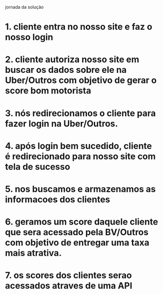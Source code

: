 jornada da solução

# 1. cliente entra no nosso site e faz o nosso login

# 2. cliente autoriza nosso site em buscar os dados sobre ele na Uber/Outros com objetivo de gerar o score bom motorista

# 3. nós redirecionamos o cliente para fazer login na Uber/Outros.

# 4. após login bem sucedido, cliente é redirecionado para nosso site com tela de sucesso

# 5. nos buscamos e armazenamos as informacoes dos clientes

# 6. geramos um score daquele cliente que sera acessado pela BV/Outros com objetivo de entregar uma taxa mais atrativa.

# 7. os scores dos clientes serao acessados atraves de uma API

